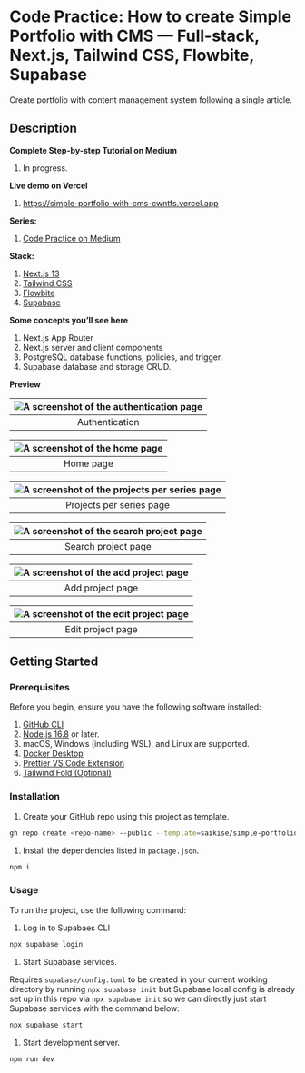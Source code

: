 # Code Practice: How to create Simple Portfolio with CMS — Full-stack, Next.js, Tailwind CSS, Flowbite, Supabase

Create portfolio with content management system following a single article.

## Description

**Complete Step-by-step Tutorial on Medium**

1. In progress.

**Live demo on Vercel**

1. https://simple-portfolio-with-cms-cwntfs.vercel.app

**Series:**

1. [Code Practice on Medium](https://medium.com/@saikise/list/code-practice-780f4532716a)

**Stack:**

1. [Next.js 13](https://nextjs.org/docs)
1. [Tailwind CSS](https://tailwindcss.com/)
1. [Flowbite](https://flowbite.com/)
1. [Supabase](https://supabase.com/)

**Some concepts you’ll see here**

1. Next.js App Router
1. Next.js server and client components
1. PostgreSQL database functions, policies, and trigger.
1. Supabase database and storage CRUD.

**Preview**

| ![A screenshot of the authentication page](https://github.com/saikise/simple-portfolio-with-cms-cwntfs/assets/134133636/a6f2dab5-1bc2-4395-b629-544908b103f1) |
|:--:|
| Authentication |

| ![A screenshot of the home page](https://github.com/saikise/simple-portfolio-with-cms-cwntfs/assets/134133636/6cc7ebff-f908-4e56-b63a-143fa60c03a7) |
|:--:|
| Home page |

| ![A screenshot of the projects per series page](https://github.com/saikise/simple-portfolio-with-cms-cwntfs/assets/134133636/b977ac43-5dcd-4680-b773-b8a0c58a08b5) |
|:--:|
| Projects per series page |

| ![A screenshot of the search project page](https://github.com/saikise/simple-portfolio-with-cms-cwntfs/assets/134133636/3847de5d-1f70-47cb-8aa1-5b79c47167e9) |
|:--:|
| Search project page |

| ![A screenshot of the add project page](https://github.com/saikise/simple-portfolio-with-cms-cwntfs/assets/134133636/1b78e8bb-ae1a-4b11-a98a-e7ef374ed97a) |
|:--:|
| Add project page |

| ![A screenshot of the edit project page](https://github.com/saikise/simple-portfolio-with-cms-cwntfs/assets/134133636/d9c2da8f-4797-4a83-a17f-164d6fb10612) |
|:--:|
| Edit project page |

## Getting Started

### Prerequisites

Before you begin, ensure you have the following software installed:

1. [GitHub CLI](https://cli.github.com/manual/installation)
1. [Node.js 16.8](https://nodejs.org/) or later.
1. macOS, Windows (including WSL), and Linux are supported.
1. [Docker Desktop](https://docs.docker.com/desktop)
1. [Prettier VS Code Extension](https://marketplace.visualstudio.com/items?itemName=esbenp.prettier-vscode)
1. [Tailwind Fold (Optional)](https://marketplace.visualstudio.com/items?itemName=stivo.tailwind-fold)

### Installation

1. Create your GitHub repo using this project as template.

```bash
gh repo create <repo-name> --public --template=saikise/simple-portfolio-with-cms-cwntfs
```

1. Install the dependencies listed in `package.json`.

```bash
npm i
```

### Usage

To run the project, use the following command:

1. Log in to Supabaes CLI

```bash
npx supabase login
```

1. Start Supabase services.

Requires `supabase/config.toml` to be created in your current working directory by running `npx supabase init` but Supabase local config is already set up in this repo via `npx supabase init` so we can directly just start Supabase services with the command below:

```bash
npx supabase start
```

1. Start development server.

```bash
npm run dev
```
